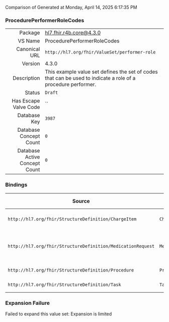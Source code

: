 Comparison of 
Generated at Monday, April 14, 2025 6:17:35 PM

### ProcedurePerformerRoleCodes

|      |     |
| ---: | --- |
| Package | hl7.fhir.r4b.core@4.3.0 |
| VS Name | ProcedurePerformerRoleCodes |
| Canonical URL | `http://hl7.org/fhir/ValueSet/performer-role` |
| Version | 4.3.0 |
| Description | This example value set defines the set of codes that can be used to indicate a role of a procedure performer. |
| Status | `Draft` |
| Has Escape Valve Code | `` |
| Database Key | `3987` |
| Database Concept Count | `0` |
| Database Active Concept Count | `0` |
### Bindings

| Source | Element | Binding | Strength | Element Short |
| ------ | ------- | ------- | -------- | ------------- |
| `http://hl7.org/fhir/StructureDefinition/ChargeItem` | `ChargeItem.performer.function` | `http://hl7.org/fhir/ValueSet/performer-role` | `Example` | What type of performance was done |
| `http://hl7.org/fhir/StructureDefinition/MedicationRequest` | `MedicationRequest.performerType` | `http://hl7.org/fhir/ValueSet/performer-role` | `Example` | Desired kind of performer of the medication administration |
| `http://hl7.org/fhir/StructureDefinition/Procedure` | `Procedure.performer.function` | `http://hl7.org/fhir/ValueSet/performer-role` | `Example` | Type of performance |
| `http://hl7.org/fhir/StructureDefinition/Task` | `Task.performerType` | `http://hl7.org/fhir/ValueSet/performer-role` | `Preferred` | Requested performer |

### Expansion Failure

Failed to expand this value set: Expansion is limited
